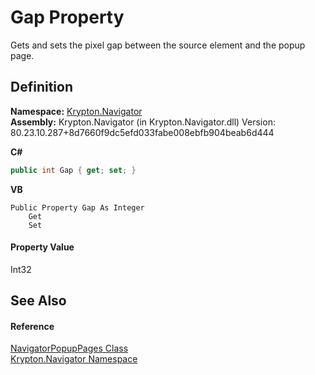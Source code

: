 # Gap Property


Gets and sets the pixel gap between the source element and the popup page.



## Definition
**Namespace:** <a href="a21ac074-d119-3dc6-bd1c-d3a12c0128bc.md">Krypton.Navigator</a>  
**Assembly:** Krypton.Navigator (in Krypton.Navigator.dll) Version: 80.23.10.287+8d7660f9dc5efd033fabe008ebfb904beab6d444

**C#**
``` C#
public int Gap { get; set; }
```
**VB**
``` VB
Public Property Gap As Integer
	Get
	Set
```



#### Property Value
Int32

## See Also


#### Reference
<a href="baf2dc67-4882-6ec2-28d9-b571d71347b9.md">NavigatorPopupPages Class</a>  
<a href="a21ac074-d119-3dc6-bd1c-d3a12c0128bc.md">Krypton.Navigator Namespace</a>  
